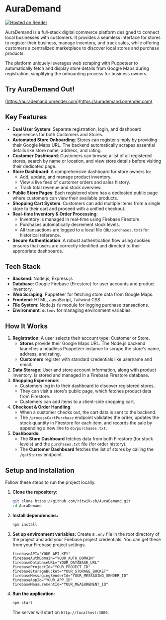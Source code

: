 # AuraDemand
[![Hosted on Render](https://img.shields.io/badge/Hosted%20on-Render-46E3B7?logo=render&logoColor=white)](https://aurademand.onrender.com)


AuraDemand is a full-stack digital commerce platform designed to connect local businesses with customers. It provides a seamless interface for stores to register their business, manage inventory, and track sales, while offering customers a centralized marketplace to discover local stores and purchase products.

The platform uniquely leverages web scraping with Puppeteer to automatically fetch and display store details from Google Maps during registration, simplifying the onboarding process for business owners.

## Try AuraDemand Out!
[https://aurademand.onrender.com](https://aurademand.onrender.com)



## Key Features

-   **Dual User System**: Separate registration, login, and dashboard experiences for both Customers and Stores.
-   **Automated Store Onboarding**: Stores can register simply by providing their Google Maps URL. The backend automatically scrapes essential details like store name, address, and rating.
-   **Customer Dashboard**: Customers can browse a list of all registered stores, search by name or location, and view store details before visiting their dedicated page.
-   **Store Dashboard**: A comprehensive dashboard for store owners to:
    -   Add, update, and manage product inventory.
    -   View a live feed of customer orders and sales history.
    -   Track total revenue and stock overview.
-   **Public Store Pages**: Each registered store has a dedicated public page where customers can view their available products.
-   **Shopping Cart System**: Customers can add multiple items from a single store to their cart and proceed with a unified checkout.
-   **Real-time Inventory & Order Processing**:
    -   Inventory is managed in real-time using Firebase Firestore.
    -   Purchases automatically decrement stock levels.
    -   All transactions are logged to a local file (`db/purchases.txt`) for historical reference.
-   **Secure Authentication**: A robust authentication flow using cookies ensures that users are correctly identified and directed to their appropriate dashboards.

## Tech Stack

-   **Backend**: Node.js, Express.js
-   **Database**: Google Firebase (Firestore) for user accounts and product inventory.
-   **Web Scraping**: Puppeteer for fetching store data from Google Maps.
-   **Frontend**: HTML, JavaScript, Tailwind CSS
-   **File System**: Node.js `fs` module for logging purchase transactions.
-   **Environment**: `dotenv` for managing environment variables.

## How It Works

1.  **Registration**: A user selects their account type: Customer or Store.
    -   **Stores** provide their Google Maps URL. The Node.js backend launches a headless Puppeteer instance to scrape the store's name, address, and rating.
    -   **Customers** register with standard credentials like username and email.
2.  **Data Storage**: User and store account information, along with product inventory, is stored and managed in a Firebase Firestore database.
3.  **Shopping Experience**:
    -   Customers log in to their dashboard to discover registered stores.
    -   They can visit a store's public page, which fetches product data from Firestore.
    -   Customers can add items to a client-side shopping cart.
4.  **Checkout & Order Handling**:
    -   When a customer checks out, the cart data is sent to the backend.
    -   The `/processCartPurchase` endpoint validates the order, updates the stock quantity in Firestore for each item, and records the sale by appending a new line to `db/purchases.txt`.
5.  **Dashboards**:
    -   The **Store Dashboard** fetches data from both Firestore (for stock levels) and the `purchases.txt` file (for order history).
    -   The **Customer Dashboard** fetches the list of stores by calling the `/getStores` endpoint.

## Setup and Installation

Follow these steps to run the project locally.

1.  **Clone the repository:**
    ```bash
    git clone https://github.com/ritwik-sh/AuraDemand.git
    cd AuraDemand
    ```

2.  **Install dependencies:**
    ```bash
    npm install
    ```

3.  **Set up environment variables:**
    Create a `.env` file in the root directory of the project and add your Firebase project credentials. You can get these from your Firebase project settings.

    ```env
    firebaseAPI="YOUR_API_KEY"
    firebaseAuthDomain="YOUR_AUTH_DOMAIN"
    firebaseDatabaseURL="YOUR_DATABASE_URL"
    firebaseProjectId="YOUR_PROJECT_ID"
    firebaseStorageBucket="YOUR_STORAGE_BUCKET"
    firebaseMessagingSenderId="YOUR_MESSAGING_SENDER_ID"
    firebaseAppId="YOUR_APP_ID"
    firebaseMeasurementId="YOUR_MEASUREMENT_ID"
    ```

4.  **Run the application:**
    ```bash
    npm start
    ```
    The server will start on `http://localhost:3000`.